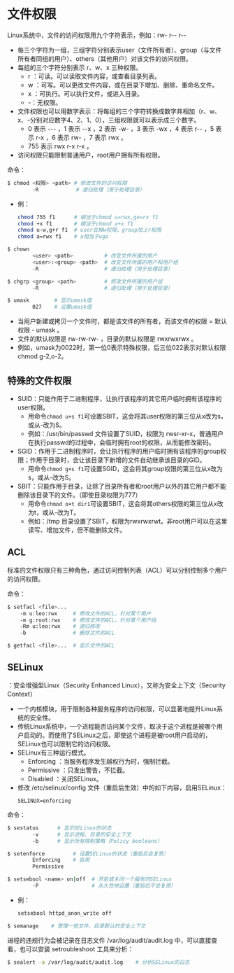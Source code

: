 # 文件权限

Linux系统中，文件的访问权限用九个字符表示，例如：rw- r-- r--
- 每三个字符为一组，三组字符分别表示user（文件所有者）、group（与文件所有者同组的用户）、others（其他用户）对该文件的访问权限。
- 每组的三个字符分别表示 r、w、x 三种权限。
  - r ：可读。可以读取文件内容，或查看目录列表。
  - w ：可写。可以更改文件内容，或在目录下增加、删除、重命名文件。
  - x ：可执行。可以执行文件，或进入目录。
  - -：无权限。
- 文件权限也可以用数字表示：将每组的三个字符转换成数字并相加（r、w、x、-分别对应数字4、2、1、0），三组权限就可以表示成三个数字。
  - 0 表示 --- ，1 表示 --x ，2 表示 -w- ，3 表示 -wx ，4 表示 r-- ，5 表示 r-x ，6 表示 rw- ，7 表示 rwx 。
  - 755 表示 rwx r-x r-x 。
- 访问权限只能限制普通用户，root用户拥有所有权限。

命令：

```sh
$ chmod <权限> <path> # 修改文件的访问权限
        -R            # 递归处理（用于处理目录）
```
- 例：
    ```sh
    chmod 755 f1      # 相当于chmod u=rwx,go=rx f1
    chmod +x f1       # 相当于chmod a+x f1
    chmod u-w,g+r f1  # user去掉w权限，group加上r权限
    chmod a=rwx f1    # a相当于ugo
    ```

```sh
$ chown
        <user> <path>          # 改变文件所属的用户
        <user>:<group> <path>  # 改变文件所属的用户和用户组
        -R                     # 递归处理（用于处理目录）
```

```sh
$ chgrp <group> <path>         # 修改文件所属的用户组
        -R                     # 递归处理（用于处理目录）
```

```sh
$ umask        # 显示umask值
        027    # 设置umask值
```
- 当用户新建或拷贝一个文件时，都是该文件的所有者，而该文件的权限 = 默认权限 - umask 。
- 文件的默认权限是 rw-rw-rw- ，目录的默认权限是 rwxrwxrwx 。
- 例如，umask为0022时，第一位0表示特殊权限，后三位022表示对默认权限chmod g-2,o-2。

## 特殊的文件权限

- SUID：只能作用于二进制程序，让执行该程序的其它用户临时拥有该程序的user权限。
  - 用命令`chmod u+s f1`可设置SBIT，这会将其user权限的第三位从x改为s，或从-改为S。
  - 例如：/usr/bin/passwd 文件设置了SUID，权限为 rwsr-xr-x，普通用户在执行passwd的过程中，会临时拥有root的权限，从而能修改密码。
- SGID：作用于二进制程序时，会让执行程序的用户临时拥有该程序的group权限；作用于目录时，会让该目录下新增的文件自动继承该目录的GID。
  - 用命令`chmod g+s f1`可设置SGID，这会将其group权限的第三位从x改为s，或从-改为S。
- SBIT：只能作用于目录，让除了目录所有者和root用户以外的其它用户都不能删除该目录下的文件。（即使目录权限为777）
  - 用命令`chmod o+t dir1`可设置SBIT，这会将其others权限的第三位从x改为t，或从-改为T。
  - 例如：/tmp 目录设置了SBIT，权限为rwxrwxrwt。非root用户可以在这里读写、增加文件，但不能删除文件。

## ACL

标准的文件权限只有三种角色，通过访问控制列表（ACL）可以分别控制多个用户的访问权限。

命令：

```sh
$ setfacl <file>... 
    -m u:leo:rwx     # 修改文件的ACL，针对某个用户
    -m g:root:rwx    # 修改文件的ACL，针对某个用户组
    -Rm u:leo:rwx    # 递归修改
    -b               # 删除文件的ACL
```

```sh
$ getfacl <file>...  # 显示文件的ACL
```

## SELinux

：安全增强型Linux（Security Enhanced Linux），又称为安全上下文（Security Context）
- 一个内核模块，用于限制各种服务程序的访问权限，可以显著地提升Linux系统的安全性。
- 传统Linux系统中，一个进程能否访问某个文件，取决于这个进程是被哪个用户启动的。而使用了SELinux之后，即使这个进程是被root用户启动的，SELinux也可以限制它的访问权限。
- SELinux有三种运行模式。
  - Enforcing ：当服务程序发生越权行为时，强制拦截。
  - Permissive ：只发出警告，不拦截。
  - Disabled ：关闭SELinux。
- 修改 /etc/selinux/config 文件（重启后生效）中的如下内容，启用SELinux：
    ```
    SELINUX=enforcing
    ```

命令：

```sh
$ sestatus      # 显示SELinux的状态
        -v      # 显示进程、目录的安全上下文
        -b      # 显示所有限制策略（Policy booleans）
```

```sh
$ setenforce         # 设置SELinux的状态（重启后会复原）
        Enforcing    # 启用
        Permissive
```

```sh
$ setsebool <name> on|off  # 开启或关闭一个服务的SELinux
        -P                 # 永久性地设置（重启后不会复原）
```
- 例：
    ```sh
    setsebool httpd_anon_write off
    ```

```sh
$ semanage    # 管理一些文件、目录默认的安全上下文
```

进程的违规行为会被记录在日志文件 /var/log/audit/audit.log 中，可以直接查看，也可以安装 setroubleshoot 工具来分析：
```sh
$ sealert -a /var/log/audit/audit.log    # 分析SELinux的日志
```
